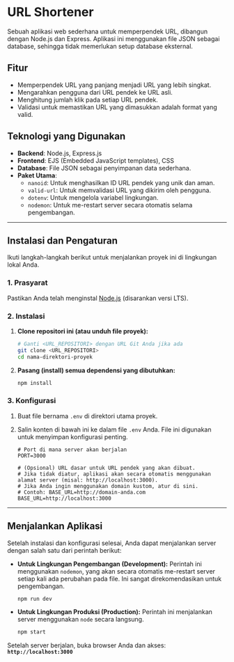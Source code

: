 # URL Shortener

Sebuah aplikasi web sederhana untuk memperpendek URL, dibangun dengan Node.js dan Express. Aplikasi ini menggunakan file JSON sebagai database, sehingga tidak memerlukan setup database eksternal.

## Fitur

- Memperpendek URL yang panjang menjadi URL yang lebih singkat.
- Mengarahkan pengguna dari URL pendek ke URL asli.
- Menghitung jumlah klik pada setiap URL pendek.
- Validasi untuk memastikan URL yang dimasukkan adalah format yang valid.

## Teknologi yang Digunakan

- **Backend**: Node.js, Express.js
- **Frontend**: EJS (Embedded JavaScript templates), CSS
- **Database**: File JSON sebagai penyimpanan data sederhana.
- **Paket Utama**:
  - `nanoid`: Untuk menghasilkan ID URL pendek yang unik dan aman.
  - `valid-url`: Untuk memvalidasi URL yang dikirim oleh pengguna.
  - `dotenv`: Untuk mengelola variabel lingkungan.
  - `nodemon`: Untuk me-restart server secara otomatis selama pengembangan.

---

## Instalasi dan Pengaturan

Ikuti langkah-langkah berikut untuk menjalankan proyek ini di lingkungan lokal Anda.

### 1. Prasyarat

Pastikan Anda telah menginstal [Node.js](https://nodejs.org/) (disarankan versi LTS).

### 2. Instalasi

1.  **Clone repositori ini (atau unduh file proyek):**
    ```bash
    # Ganti <URL_REPOSITORI> dengan URL Git Anda jika ada
    git clone <URL_REPOSITORI>
    cd nama-direktori-proyek
    ```

2.  **Pasang (install) semua dependensi yang dibutuhkan:**
    ```bash
    npm install
    ```

### 3. Konfigurasi

1.  Buat file bernama `.env` di direktori utama proyek.

2.  Salin konten di bawah ini ke dalam file `.env` Anda. File ini digunakan untuk menyimpan konfigurasi penting.

    ```env
    # Port di mana server akan berjalan
    PORT=3000

    # (Opsional) URL dasar untuk URL pendek yang akan dibuat.
    # Jika tidak diatur, aplikasi akan secara otomatis menggunakan alamat server (misal: http://localhost:3000).
    # Jika Anda ingin menggunakan domain kustom, atur di sini.
    # Contoh: BASE_URL=http://domain-anda.com
    BASE_URL=http://localhost:3000
    ```

---

## Menjalankan Aplikasi

Setelah instalasi dan konfigurasi selesai, Anda dapat menjalankan server dengan salah satu dari perintah berikut:

-   **Untuk Lingkungan Pengembangan (Development):**
    Perintah ini menggunakan `nodemon`, yang akan secara otomatis me-restart server setiap kali ada perubahan pada file. Ini sangat direkomendasikan untuk pengembangan.
    ```bash
    npm run dev
    ```

-   **Untuk Lingkungan Produksi (Production):**
    Perintah ini menjalankan server menggunakan `node` secara langsung.
    ```bash
    npm start
    ```

Setelah server berjalan, buka browser Anda dan akses:
**`http://localhost:3000`**

